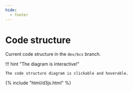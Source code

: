 ```yaml
---
hide:
  - footer
---
```


# Code structure

Current code structure in the `dev/bcs` branch.

!!! hint "The diagram is interactive!"

    The code structure diagram is clickable and hoverable. 

<div id="d3-code-structure"></div>

<script src="../structure.js"></script>
{% include "html/d3js.html" %}